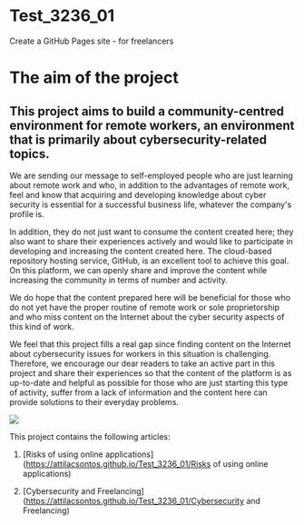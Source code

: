 # Test_3236_01
Create a GitHub Pages site - for freelancers

# The aim of the project

## This project aims to build a community-centred environment for remote workers, an environment that is primarily about cybersecurity-related topics.

We are sending our message to self-employed people who are just learning about remote work and who, in addition to the advantages of remote work, feel and know that acquiring and developing knowledge about cyber security is essential for a successful business life, whatever the company's profile is.

In addition, they do not just want to consume the content created here; they also want to share their experiences actively and would like to participate in developing and increasing the content created here.
The cloud-based repository hosting service, GitHub, is an excellent tool to achieve this goal. On this platform, we can openly share and improve the content while increasing the community in terms of number and activity.

We do hope that the content prepared here will be beneficial for those who do not yet have the proper routine of remote work or sole proprietorship and who miss content on the Internet about the cyber security aspects of this kind of work.

We feel that this project fills a real gap since finding content on the Internet about cybersecurity issues for workers in this situation is challenging. Therefore, we encourage our dear readers to take an active part in this project and share their experiences so that the content of the platform is as up-to-date and helpful as possible for those who are just starting this type of activity, suffer from a lack of information and the content here can provide solutions to their everyday problems.

![](https://images.pexels.com/photos/60504/security-protection-anti-virus-software-60504.jpeg?auto=compress&cs=tinysrgb&w=600)

This project contains the following articles:
1. [Risks of using online applications](https://attilacsontos.github.io/Test_3236_01/Risks of using online applications)

2. [Cybersecurity and Freelancing](https://attilacsontos.github.io/Test_3236_01/Cybersecurity and Freelancing)
